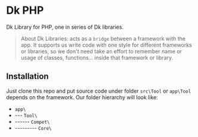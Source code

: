 # Dk PHP

Dk Library for PHP, one in series of Dk libraries.

>About Dk Libraries: acts as a `bridge` between a framework with the app.
>It supports us write code with one style for different frameworks or libraries,
>so we don't need take an effort to remember name or usage of classes, functions...
>inside that framework or library.


## Installation

Just clone this repo and put source code under folder `src\Tool` or `app\Tool` depends on the framework.
Our folder hierarchy will look like:

- `app\`
- --- `Tool\`
- ------ `Compet\`
- --------- `Core\`
